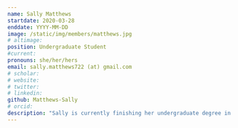 ```yaml
---
name: Sally Matthews
startdate: 2020-03-28
enddate: YYYY-MM-DD
image: /static/img/members/matthews.jpg
# altimage:
position: Undergraduate Student
#current:
pronouns: she/her/hers
email: sally.matthews722 (at) gmail.com
# scholar:
# website:
# twitter:
# linkedin:
github: Matthews-Sally
# orcid:
description: "Sally is currently finishing her undergraduate degree in Biological Anthropology with a Health Emphasis and an Integrated Human Biology minor. Sally has performed primate fieldwork in Costa Rica, worked in the Molecular Ecology and Evolutionary Genetics Lab with chimpanzee DNA through the Undergraduate Research Opportunities Program, and is now working on primate bioinformatics in the PEGL. Sally is interested in evolutionary genetics, the microbiome, and bioinformatics. She enjoys hiking, camping, canyoneering, and reading in her free time."
---
```

